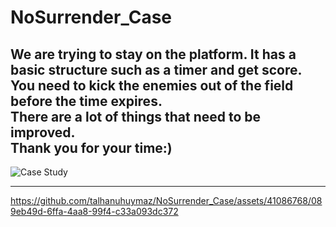 # NoSurrender_Case

We are trying to stay on the platform. It has a basic structure such as a timer and get score.<br> 
You need to kick the enemies out of the field before the time expires.<br>
There are a lot of things that need to be improved.<br>
Thank you for your time:)
--------------------------------------------------------------------------------------------------------------
![Case Study](https://github.com/talhanuhuymaz/NoSurrender_Case/assets/41086768/fdb13abc-5ecc-46ec-88fa-72e9a717d995)

--------------------------------------------------------------------------------------------------------------
https://github.com/talhanuhuymaz/NoSurrender_Case/assets/41086768/089eb49d-6ffa-4aa8-99f4-c33a093dc372
